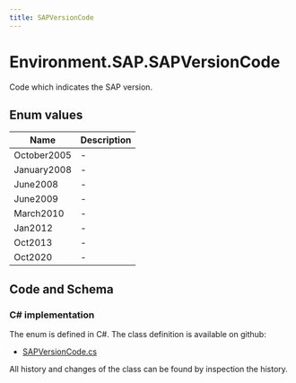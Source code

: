 ```yaml
---
title: SAPVersionCode
---
```


# Environment.SAP.SAPVersionCode

Code which indicates the SAP version.

## Enum values

| Name            | Description                                                    |
|-----------------|----------------------------------------------------------------|
| October2005 |  -  |
| January2008 |  -  |
| June2008 |  -  |
| June2009 |  -  |
| March2010 |  -  |
| Jan2012 |  -  |
| Oct2013 |  -  |
| Oct2020 |  -  |


## Code and Schema

### C# implementation

The enum is defined in C#. The class definition is available on github:

- [SAPVersionCode.cs](https://github.com/BHoM/SAP_Toolkit/blob/develop/SAP_oM/Enums/SAPVersionCode.cs)

All history and changes of the class can be found by inspection the history.
